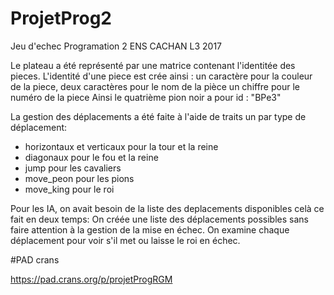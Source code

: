 # ProjetProg2
Jeu d'echec Programation 2 ENS CACHAN L3 2017

Le plateau a été représenté par une matrice contenant l'identitée des pieces.
L'identité d'une piece est crée ainsi :
un caractère pour la couleur de la piece,
deux caractères pour le nom de la pièce
un chiffre pour le numéro de la piece 
Ainsi le quatrième pion noir a pour id : "BPe3"

La gestion des déplacements a été faite à l'aide de traits un par type de déplacement:
- horizontaux et verticaux pour la tour et la reine
- diagonaux pour le fou et la reine
- jump pour les cavaliers 
- move_peon pour les pions
- move_king pour le roi

Pour les IA, on avait besoin de la liste des deplacements disponibles celà ce fait en deux temps:
On créée une liste des déplacements possibles sans faire attention à la gestion de la mise en échec.
On examine chaque déplacement pour voir s'il met ou laisse le roi en échec.

#PAD crans

https://pad.crans.org/p/projetProgRGM
